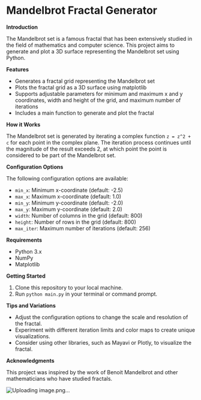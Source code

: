 **Mandelbrot Fractal Generator**
=============================

**Introduction**

The Mandelbrot set is a famous fractal that has been extensively studied in the field of mathematics and computer science. This project aims to generate and plot a 3D surface representing the Mandelbrot set using Python.

**Features**

* Generates a fractal grid representing the Mandelbrot set
* Plots the fractal grid as a 3D surface using matplotlib
* Supports adjustable parameters for minimum and maximum x and y coordinates, width and height of the grid, and maximum number of iterations
* Includes a main function to generate and plot the fractal

**How it Works**

The Mandelbrot set is generated by iterating a complex function `z = z^2 + c` for each point in the complex plane. The iteration process continues until the magnitude of the result exceeds 2, at which point the point is considered to be part of the Mandelbrot set.

**Configuration Options**

The following configuration options are available:

* `min_x`: Minimum x-coordinate (default: -2.5)
* `max_x`: Maximum x-coordinate (default: 1.0)
* `min_y`: Minimum y-coordinate (default: -2.0)
* `max_y`: Maximum y-coordinate (default: 2.0)
* `width`: Number of columns in the grid (default: 800)
* `height`: Number of rows in the grid (default: 800)
* `max_iter`: Maximum number of iterations (default: 256)

**Requirements**

* Python 3.x
* NumPy
* Matplotlib

**Getting Started**

1. Clone this repository to your local machine.
2. Run `python main.py` in your terminal or command prompt.

**Tips and Variations**

* Adjust the configuration options to change the scale and resolution of the fractal.
* Experiment with different iteration limits and color maps to create unique visualizations.
* Consider using other libraries, such as Mayavi or Plotly, to visualize the fractal.

**Acknowledgments**

This project was inspired by the work of Benoit Mandelbrot and other mathematicians who have studied fractals.

![Uploading image.png…]()
